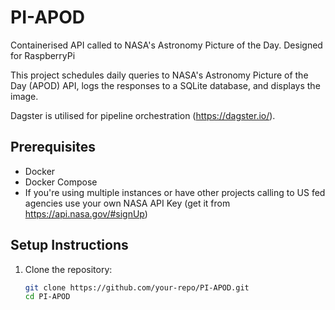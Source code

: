 # PI-APOD
Containerised API called to NASA's Astronomy Picture of the Day. Designed for RaspberryPi

This project schedules daily queries to NASA's Astronomy Picture of the Day (APOD) API, logs the responses to a SQLite database, and displays the image.

Dagster is utilised for pipeline orchestration (https://dagster.io/).
## Prerequisites
- Docker
- Docker Compose
- If you're using multiple instances or have other projects calling to US fed agencies use your own NASA API Key (get it from https://api.nasa.gov/#signUp)

## Setup Instructions

1. Clone the repository:
   ```bash
   git clone https://github.com/your-repo/PI-APOD.git
   cd PI-APOD
